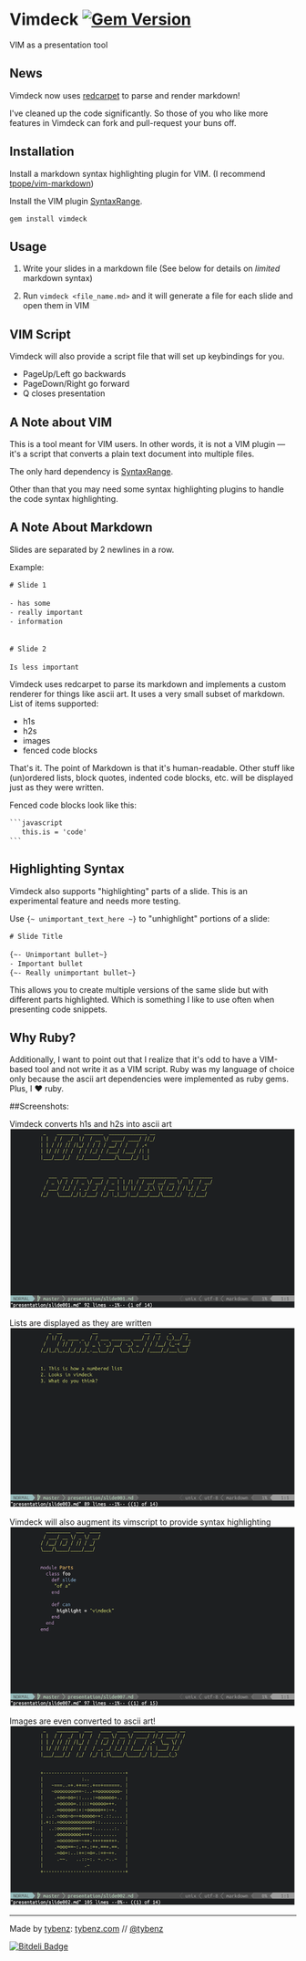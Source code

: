 # Vimdeck [![Gem Version](https://badge.fury.io/rb/vimdeck.png)](http://badge.fury.io/rb/vimdeck)

VIM as a presentation tool


## News

Vimdeck now uses [redcarpet](http://github.com/vmg/redcarpet) to parse and render markdown!

I've cleaned up the code significantly. So those of you who like more features in Vimdeck
can fork and pull-request your buns off.


## Installation

Install a markdown syntax highlighting plugin for VIM. (I recommend [tpope/vim-markdown](http://github.com/tpope/vim-markdown))

Install the VIM plugin [SyntaxRange](https://github.com/vim-scripts/SyntaxRange).

```
gem install vimdeck
```


## Usage

1. Write your slides in a markdown file (See below for details on _limited_ markdown syntax)

2. Run `vimdeck <file_name.md>` and it will generate a file for each slide and open them in VIM


## VIM Script

Vimdeck will also provide a script file that will set up keybindings for you.

- PageUp/Left go backwards
- PageDown/Right go forward
- Q closes presentation


## A Note about VIM

This is a tool meant for VIM users. In other words, it is not a VIM plugin
&mdash; it's a script that converts a plain text document into multiple files.

The only hard dependency is [SyntaxRange](https://github.com/vim-scripts/SyntaxRange).

Other than that you may need some syntax highlighting plugins to handle the code syntax highlighting.


## A Note About Markdown

Slides are separated by 2 newlines in a row.

Example:

```
# Slide 1

- has some
- really important
- information


# Slide 2

Is less important
```

Vimdeck uses redcarpet to parse its markdown and implements a custom renderer
for things like ascii art. It uses a very small subset of markdown. List of items supported:

- h1s
- h2s
- images
- fenced code blocks

That's it. The point of Markdown is that it's human-readable. Other stuff like (un)ordered
lists, block quotes, indented code blocks, etc. will be displayed just as they were written.

Fenced code blocks look like this:

    ```javascript
       this.is = 'code'
    ```

## Highlighting Syntax

Vimdeck also supports "highlighting" parts of a slide. This is an experimental feature and needs more testing.

Use `{~ unimportant_text_here ~}` to "unhighlight" portions of a slide:

    # Slide Title

    {~- Unimportant bullet~}
    - Important bullet
    {~- Really unimportant bullet~}

This allows you to create multiple versions of the same slide but with different parts highlighted.
Which is something I like to use often when presenting code snippets.

## Why Ruby?

Additionally, I want to point out that I realize that it's odd to have a VIM-based tool
and not write it as a VIM script. Ruby was my language of choice only because the ascii art dependencies
were implemented as ruby gems. Plus, I &hearts; ruby.


##Screenshots:


Vimdeck converts h1s and h2s into ascii art
![](img/demo1.png)


Lists are displayed as they are written
![](img/demo2.png)


Vimdeck will also augment its vimscript to provide syntax highlighting
![](img/demo3.png)


Images are even converted to ascii art!
![](img/demo4.png)




---------------------

Made by [tybenz](http://github.com/tybenz): [tybenz.com](http://tybenz.com) // [@tybenz](http://twitter.com/tybenz)


[![Bitdeli Badge](https://d2weczhvl823v0.cloudfront.net/tybenz/vimdeck/trend.png)](https://bitdeli.com/free "Bitdeli Badge")

